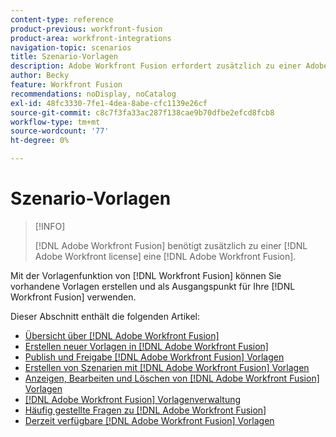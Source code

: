 ```yaml
---
content-type: reference
product-previous: workfront-fusion
product-area: workfront-integrations
navigation-topic: scenarios
title: Szenario-Vorlagen
description: Adobe Workfront Fusion erfordert zusätzlich zu einer Adobe Workfront-Lizenz eine Adobe Workfront Fusion-Lizenz.
author: Becky
feature: Workfront Fusion
recommendations: noDisplay, noCatalog
exl-id: 48fc3330-7fe1-4dea-8abe-cfc1139e26cf
source-git-commit: c8c7f3fa33ac287f138cae9b70dfbe2efcd8fcb8
workflow-type: tm+mt
source-wordcount: '77'
ht-degree: 0%

---
```


# Szenario-Vorlagen

>[!INFO]
>
>[!DNL Adobe Workfront Fusion] benötigt zusätzlich zu einer [!DNL Adobe Workfront license] eine [!DNL Adobe Workfront Fusion].

Mit der Vorlagenfunktion von [!DNL Workfront Fusion] können Sie vorhandene Vorlagen erstellen und als Ausgangspunkt für Ihre [!DNL Workfront Fusion] verwenden.

Dieser Abschnitt enthält die folgenden Artikel:

* [Übersicht über [!DNL Adobe Workfront Fusion]](/help/quicksilver/workfront-fusion/scenarios/templates/fusion-templates-overview.md)
* [Erstellen neuer Vorlagen in [!DNL Adobe Workfront Fusion]](../../../workfront-fusion/scenarios/templates/create-new-fusion-templates.md)
* [Publish und Freigabe [!DNL Adobe Workfront Fusion] Vorlagen](../../../workfront-fusion/scenarios/templates/publish-and-share-fusion-templates.md)
* [Erstellen von Szenarien mit [!DNL Adobe Workfront Fusion] Vorlagen](../../../workfront-fusion/scenarios/templates/create-scenarios-with-fusion-templates.md)
* [Anzeigen, Bearbeiten und Löschen von  [!DNL Adobe Workfront Fusion] Vorlagen](../../../workfront-fusion/scenarios/templates/view-edit-and-delete-fusion-templates.md)
* [[!DNL Adobe Workfront Fusion] Vorlagenverwaltung](../../../workfront-fusion/scenarios/templates/fusion-templates-adminstration.md)
* [Häufig gestellte Fragen zu [!DNL Adobe Workfront Fusion]](../../../workfront-fusion/scenarios/templates/fusion-templates-faqs.md)
* [Derzeit verfügbare [!DNL Adobe Workfront Fusion] Vorlagen](../../../workfront-fusion/scenarios/templates/currently-available-fusion-templates.md)
